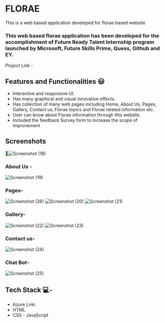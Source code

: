 # FLORAE #

This is a web based application developed for florae based website 

### This web based florae application has been developed for the accomplishment of Future Ready Talent Internship program launched by Microsoft, Future Skills Prime, Quess, Github and EY.


*Project Link* - 


## Features and Functionalities 😃

- Interactive and responsive UI.
- Has many graphical and visual innovative effects.
- Has collection of many web pages including Home, About Us, Pages, Gallery, Contact us,  Florae topics and Florae related information etc.
- User can know about Florae information through this website.
- Included the feedback Survey form to increase the scope of improvement 

## Screenshots

 📸![Screenshot (18)](https://github.com/20A31A0510/PROFRT/assets/109912148/c526acc7-b21a-46f6-a26e-7dcf45f1f25c)




   

### About Us -


![Screenshot (19)](https://github.com/20A31A0510/PROFRT/assets/109912148/4976e0bf-bdca-4205-8616-afbd5c44818a)



### Pages-

![Screenshot (26)](https://github.com/20A31A0510/PROFRT/assets/109912148/1b3d2ac4-f2b5-4462-bc03-96386968e295)
![Screenshot (20)](https://github.com/20A31A0510/PROFRT/assets/109912148/6cb66f54-8406-476a-b7f2-2d31f9dbbf51)
![Screenshot (21)](https://github.com/20A31A0510/PROFRT/assets/109912148/558cc77f-623b-49cc-b52f-fc5cfb400234)



### Gallery-
![Screenshot (22)](https://github.com/20A31A0510/PROFRT/assets/109912148/1cc88b5e-6130-41a4-9fc9-07eb38a70ca8)
![Screenshot (23)](https://github.com/20A31A0510/PROFRT/assets/109912148/b31f335a-a682-4046-95a0-4dcfe8a864c8)




### Contact us-
![Screenshot (24)](https://github.com/20A31A0510/PROFRT/assets/109912148/d0e370f8-ab8c-4d4b-9c96-c1529126e4f1)



### Chat Bot-
![Screenshot (25)](https://github.com/20A31A0510/PROFRT/assets/109912148/874a038b-71b9-4068-a730-705f7a67b31a)







## Tech Stack 💻-
- Azure Link:
- HTML
- CSS
- JavaScript
